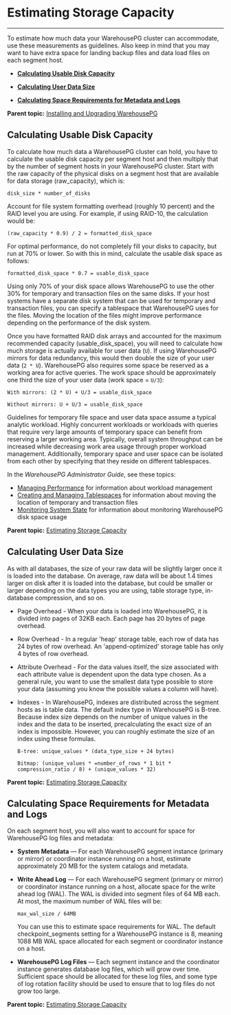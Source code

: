 # Estimating Storage Capacity
---

To estimate how much data your WarehousePG cluster can accommodate, use these measurements as guidelines. Also keep in mind that you may want to have extra space for landing backup files and data load files on each segment host.

-   **[Calculating Usable Disk Capacity](capacity_planning.html)**  

-   **[Calculating User Data Size](capacity_planning.html)**  

-   **[Calculating Space Requirements for Metadata and Logs](capacity_planning.html)**  


**Parent topic:** [Installing and Upgrading WarehousePG](install_guide/)

## <a id="topic2"></a>Calculating Usable Disk Capacity

To calculate how much data a WarehousePG cluster can hold, you have to calculate the usable disk capacity per segment host and then multiply that by the number of segment hosts in your WarehousePG cluster. Start with the raw capacity of the physical disks on a segment host that are available for data storage \(raw\_capacity\), which is:

```
disk_size * number_of_disks
```

Account for file system formatting overhead \(roughly 10 percent\) and the RAID level you are using. For example, if using RAID-10, the calculation would be:

```
(raw_capacity * 0.9) / 2 = formatted_disk_space
```

For optimal performance, do not completely fill your disks to capacity, but run at 70% or lower. So with this in mind, calculate the usable disk space as follows:

```
formatted_disk_space * 0.7 = usable_disk_space
```

Using only 70% of your disk space allows WarehousePG to use the other 30% for temporary and transaction files on the same disks. If your host systems have a separate disk system that can be used for temporary and transaction files, you can specify a tablespace that WarehousePG uses for the files. Moving the location of the files might improve performance depending on the performance of the disk system.

Once you have formatted RAID disk arrays and accounted for the maximum recommended capacity \(usable\_disk\_space\), you will need to calculate how much storage is actually available for user data \(`U`\). If using WarehousePG mirrors for data redundancy, this would then double the size of your user data \(`2 * U`\). WarehousePG also requires some space be reserved as a working area for active queries. The work space should be approximately one third the size of your user data \(work space = `U/3`\):

```
With mirrors: (2 * U) + U/3 = usable_disk_space

Without mirrors: U + U/3 = usable_disk_space
```

Guidelines for temporary file space and user data space assume a typical analytic workload. Highly concurrent workloads or workloads with queries that require very large amounts of temporary space can benefit from reserving a larger working area. Typically, overall system throughput can be increased while decreasing work area usage through proper workload management. Additionally, temporary space and user space can be isolated from each other by specifying that they reside on different tablespaces.

In the *WarehousePG Administrator Guide*, see these topics:

-   [Managing Performance](../admin_guide/performance.html) for information about workload management
-   [Creating and Managing Tablespaces](../admin_guide/ddl/ddl-tablespace.html) for information about moving the location of temporary and transaction files
-   [Monitoring System State](../admin_guide/managing/monitor.html) for information about monitoring WarehousePG disk space usage

**Parent topic:** [Estimating Storage Capacity](capacity_planning.html)

## <a id="topic3"></a>Calculating User Data Size

As with all databases, the size of your raw data will be slightly larger once it is loaded into the database. On average, raw data will be about 1.4 times larger on disk after it is loaded into the database, but could be smaller or larger depending on the data types you are using, table storage type, in-database compression, and so on.

-   Page Overhead - When your data is loaded into WarehousePG, it is divided into pages of 32KB each. Each page has 20 bytes of page overhead.
-   Row Overhead - In a regular 'heap' storage table, each row of data has 24 bytes of row overhead. An 'append-optimized' storage table has only 4 bytes of row overhead.
-   Attribute Overhead - For the data values itself, the size associated with each attribute value is dependent upon the data type chosen. As a general rule, you want to use the smallest data type possible to store your data \(assuming you know the possible values a column will have\).
-   Indexes - In WarehousePG, indexes are distributed across the segment hosts as is table data. The default index type in WarehousePG is B-tree. Because index size depends on the number of unique values in the index and the data to be inserted, precalculating the exact size of an index is impossible. However, you can roughly estimate the size of an index using these formulas.

    ```
    B-tree: unique_values * (data_type_size + 24 bytes)
    
    Bitmap: (unique_values * =number_of_rows * 1 bit * compression_ratio / 8) + (unique_values * 32)
    ```


**Parent topic:** [Estimating Storage Capacity](capacity_planning.html)

## <a id="topic4"></a>Calculating Space Requirements for Metadata and Logs

On each segment host, you will also want to account for space for WarehousePG log files and metadata:

-   **System Metadata** — For each WarehousePG segment instance \(primary or mirror\) or coordinator instance running on a host, estimate approximately 20 MB for the system catalogs and metadata.
-   **Write Ahead Log** — For each WarehousePG segment \(primary or mirror\) or coordinator instance running on a host, allocate space for the write ahead log \(WAL\). The WAL is divided into segment files of 64 MB each. At most, the maximum number of WAL files will be:

    ```
    max_wal_size / 64MB
    ```

    You can use this to estimate space requirements for WAL. The default checkpoint\_segments setting for a WarehousePG instance is 8, meaning 1088 MB WAL space allocated for each segment or coordinator instance on a host.

-   **WarehousePG Log Files** — Each segment instance and the coordinator instance generates database log files, which will grow over time. Sufficient space should be allocated for these log files, and some type of log rotation facility should be used to ensure that to log files do not grow too large.

**Parent topic:** [Estimating Storage Capacity](capacity_planning.html)

